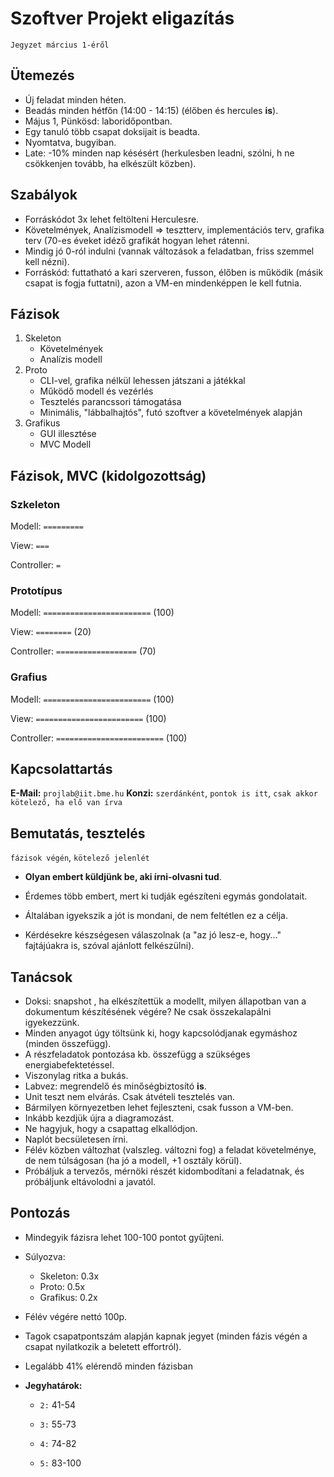 # Szoftver Projekt eligazítás
`Jegyzet március 1-éről`

## Ütemezés
- Új feladat minden héten.
- Beadás minden hétfőn (14:00 - 14:15) (élőben és hercules **is**).
- Május 1, Pünkösd: laboridőpontban.
- Egy tanuló több csapat doksijait is beadta.
- Nyomtatva, bugyiban.
- Late: -10% minden nap késésért (herkulesben leadni, szólni, h ne csökkenjen tovább, ha elkészült közben).

## Szabályok
- Forráskódot 3x lehet feltölteni Herculesre.
- Követelmények, Analízismodell => tesztterv, implementációs terv, grafika terv (70-es éveket idéző grafikát hogyan lehet rátenni.
- Mindig jó 0-ról indulni (vannak változások a feladatban, friss szemmel kell nézni).
- Forráskód: futtatható a kari szerveren, fusson, élőben is működik (másik csapat is fogja futtatni), azon a VM-en mindenképpen le kell futnia.

## Fázisok
1. Skeleton
    - Követelmények
    - Analízis modell
2. Proto
   - CLI-vel, grafika nélkül lehessen játszani a játékkal
   - Működő modell és vezérlés
   - Tesztelés parancssori támogatása
   - Minimális, "lábbalhajtós", futó szoftver a követelmények alapján
3. Grafikus
   - GUI illesztése
   - MVC Modell

## Fázisok, MVC (kidolgozottság)

### Szkeleton
Modell:     `=========`

View:       `===`

Controller: `=`

### Prototípus
Modell:     `========================`    (100)

View:       `========`                    (20)

Controller: `==================`          (70)

### Grafius
Modell:     `========================`    (100)

View:       `========================`    (100)

Controller: `========================`    (100)

## Kapcsolattartás
**E-Mail:** `projlab@iit.bme.hu`
**Konzi:** `szerdánként`, `pontok is itt`, `csak akkor kötelező, ha elő van írva`

## Bemutatás, tesztelés
`fázisok végén`, `kötelező jelenlét`

- **Olyan embert küldjünk be, aki írni-olvasni tud**.

- Érdemes több embert, mert ki tudják egészíteni egymás gondolatait.

- Általában igyekszik a jót is mondani, de nem feltétlen ez a célja.

- Kérdésekre készségesen válaszolnak (a "az jó lesz-e, hogy..." fajtájúakra is, szóval ajánlott felkészülni).

## Tanácsok
- Doksi: snapshot , ha elkészítettük a modellt, milyen állapotban van a dokumentum készítésének végére? Ne csak összekalapálni igyekezzünk.
- Minden anyagot úgy töltsünk ki, hogy kapcsolódjanak egymáshoz (minden összefügg).
- A részfeladatok pontozása kb. összefügg a szükséges energiabefektetéssel.
- Viszonylag ritka a bukás.
- Labvez: megrendelő és minőségbiztosító **is**.
- Unit teszt nem elvárás. Csak átvételi tesztelés van.
- Bármilyen környezetben lehet fejleszteni, csak fusson a VM-ben.
- Inkább kezdjük újra a diagramozást.
- Ne hagyjuk, hogy a csapattag elkallódjon.
- Naplót becsületesen írni.
- Félév közben változhat (valszleg. változni fog) a feladat követelménye, de nem túlságosan (ha jó a modell, +1 osztály körül).
- Próbáljuk a tervezős, mérnöki részét kidombodítani a feladatnak, és próbáljunk eltávolodni a javatól.

## Pontozás
- Mindegyik fázisra lehet 100-100 pontot gyűjteni.
- Súlyozva: 
  - Skeleton: 0.3x
  - Proto: 0.5x
  - Grafikus: 0.2x
- Félév végére nettó 100p.
- Tagok csapatpontszám alapján kapnak jegyet (minden fázis végén a csapat nyilatkozik a beletett effortról).
- Legalább 41% elérendő minden fázisban
- **Jegyhatárok:**

  - `2:` 41-54

  - `3:` 55-73

  - `4:` 74-82

  - `5:` 83-100
